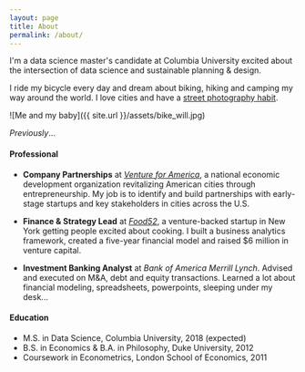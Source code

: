 ```yaml
---
layout: page
title: About
permalink: /about/
---
```


I'm a data science master's candidate at Columbia University excited about the intersection of data science and sustainable planning & design.

I ride my bicycle every day and dream about biking, hiking and camping my way around the world. I love cities and have a [street photography habit](https://www.instagram.com/willcgeary/).

![Me and my baby]({{ site.url }}/assets/bike_will.jpg)


*Previously*...

#### Professional
* **Company Partnerships** at [*Venture for America*](http://ventureforamerica.org/), a national economic development organization revitalizing American cities through entrepreneurship. My job is to identify and build partnerships with early-stage startups and key stakeholders in cities across the U.S.

* **Finance & Strategy Lead** at [*Food52*](http://food52.com/), a venture-backed startup in New York getting people excited about cooking. I built a business analytics framework, created a five-year financial model and raised $6 million in venture capital.

* **Investment Banking Analyst** at *Bank of America Merrill Lynch*. Advised and executed on M&A, debt and equity transactions. Learned a lot about financial modeling, spreadsheets, powerpoints, sleeping under my desk...

#### Education
* M.S. in Data Science, Columbia University, 2018 (expected)
* B.S. in Economics & B.A. in Philosophy, Duke University, 2012
* Coursework in Econometrics, London School of Economics, 2011

